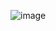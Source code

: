 ![image](https://github.com/Sadiya-Zubair/Data-Science-projects/assets/36756199/17679ea0-39e6-4299-a73f-bb7e15d6f50b)
